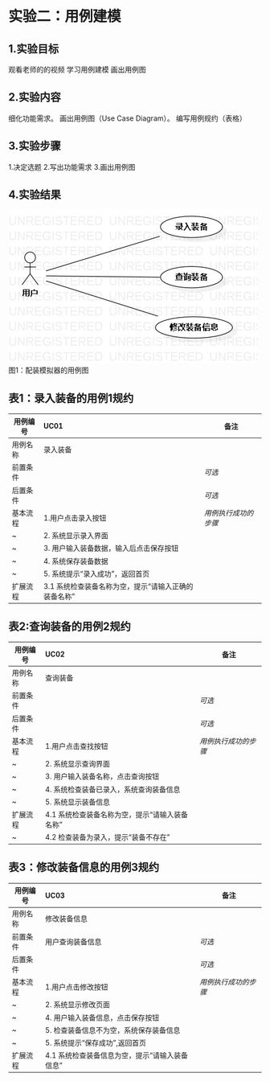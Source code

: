 # 实验二：用例建模

## 1.实验目标
观看老师的的视频
学习用例建模
画出用例图


## 2.实验内容
细化功能需求。
画出用例图（Use Case Diagram）。
编写用例规约（表格）


## 3.实验步骤
1.决定选题
2.写出功能需求
3.画出用例图


## 4.实验结果
![实验二用例图](./UseCaseDiagram1.jpg)
图1：配装模拟器的用例图
## 表1：录入装备的用例1规约  

用例编号  | UC01 | 备注  
-|:-|-  
用例名称  | 录入装备  |   
前置条件  |      | *可选*   
后置条件  |      | *可选*   
基本流程  | 1.用户点击录入按钮  |*用例执行成功的步骤*    
~| 2. 系统显示录入界面 |   
~| 3. 用户输入装备数据，输入后点击保存按钮 |   
~| 4. 系统保存装备数据  |   
~| 5. 系统提示“录入成功”，返回首页  |   
扩展流程  | 3.1 系统检查装备名称为空，提示“请输入正确的装备名称” |

## 表2:查询装备的用例2规约  

用例编号  | UC02 | 备注  
-|:-|-  
用例名称  |   查询装备   |   
前置条件  |      | *可选*   
后置条件  |      | *可选*   
基本流程  | 1.用户点击查找按钮  |*用例执行成功的步骤*    
~| 2. 系统显示查询界面 |   
~| 3. 用户输入装备名称，点击查询按钮 | 
~| 4. 系统检查装备已录入，系统查询装备信息 |     
~| 5. 系统显示装备信息  |   
扩展流程  | 4.1 系统检查装备名称为空，提示“请输入装备名称” |
~| 4.2 检查装备为录入，提示“装备不存在” |   


## 表3：修改装备信息的用例3规约  

用例编号  | UC03 | 备注  
-|:-|-  
用例名称  |   修改装备信息   |   
前置条件  |   用户查询装备信息   | *可选*   
后置条件  |      | *可选*   
基本流程  | 1.用户点击修改按钮  |*用例执行成功的步骤*    
~| 2. 系统显示修改页面 |   
~| 4. 用户输入装备信息，点击保存按钮 |   
~| 5. 检查装备信息不为空，系统保存装备信息 |  
~| 5. 系统提示“保存成功”,返回首页  |   
扩展流程  | 4.1 系统检查装备信息为空，提示“请输入装备信息” |
